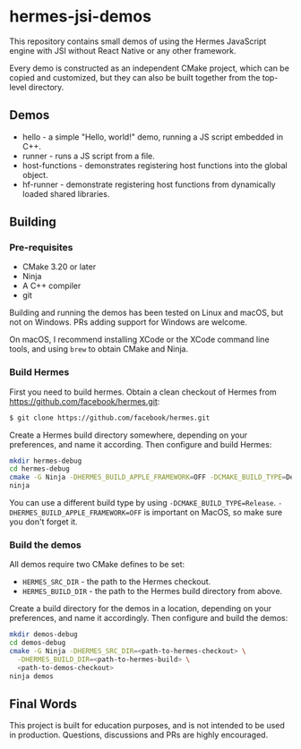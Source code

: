 # hermes-jsi-demos

This repository contains small demos of using the Hermes JavaScript engine with JSI
without React Native or any other framework.

Every demo is constructed as an independent CMake project, which can be copied
and customized, but they can also be built together from the top-level directory.

## Demos
* hello - a simple "Hello, world!" demo, running a JS script embedded in C++.
* runner - runs a JS script from a file.
* host-functions - demonstrates registering host functions into the global object.
* hf-runner - demonstrate registering host functions from dynamically loaded shared libraries.

## Building

### Pre-requisites

* CMake 3.20 or later
* Ninja
* A C++ compiler
* git

Building and running the demos has been tested on Linux and macOS, but not on
Windows. PRs adding support for Windows are welcome.

On macOS, I recommend installing XCode or the XCode command line tools, and using `brew`
to obtain CMake and Ninja.

### Build Hermes

First you need to build hermes. Obtain a clean checkout of Hermes from https://github.com/facebook/hermes.git:
```sh
$ git clone https://github.com/facebook/hermes.git 
```

Create a Hermes build directory somewhere, depending on your preferences, and name it according. 
Then configure and build Hermes:
```sh
mkdir hermes-debug
cd hermes-debug
cmake -G Ninja -DHERMES_BUILD_APPLE_FRAMEWORK=OFF -DCMAKE_BUILD_TYPE=Debug <path-to-hermes-checkout> 
ninja
```

You can use a different build type by using `-DCMAKE_BUILD_TYPE=Release`.
`-DHERMES_BUILD_APPLE_FRAMEWORK=OFF` is important on MacOS, so make sure you don't forget it.

### Build the demos

All demos require two CMake defines to be set:
* `HERMES_SRC_DIR` - the path to the Hermes checkout.
* `HERMES_BUILD_DIR` - the path to the Hermes build directory from above.

Create a build directory for the demos in a location, depending on your preferences, and name it accordingly.
Then configure and build the demos:
```sh
mkdir demos-debug
cd demos-debug
cmake -G Ninja -DHERMES_SRC_DIR=<path-to-hermes-checkout> \
  -DHERMES_BUILD_DIR=<path-to-hermes-build> \
  <path-to-demos-checkout>
ninja demos
```
## Final Words

This project is built for education purposes, and is not intended to be used in production.
Questions, discussions and PRs are highly encouraged.
